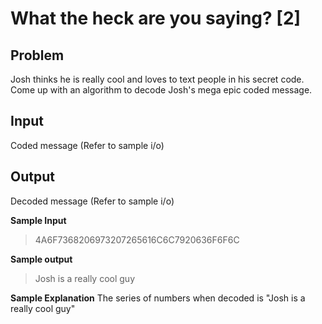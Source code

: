# What the heck are you saying? [2]

## Problem ##
Josh thinks he is really cool and loves to text people in his secret code. Come up with an algorithm to decode Josh's mega epic coded message.

## Input ##
Coded message (Refer to sample i/o)

## Output ##
Decoded message (Refer to sample i/o)

**Sample Input**
> 4A6F7368206973207265616C6C7920636F6F6C

**Sample output**
> Josh is a really cool guy

**Sample Explanation**
The series of numbers when decoded is "Josh is a really cool guy"